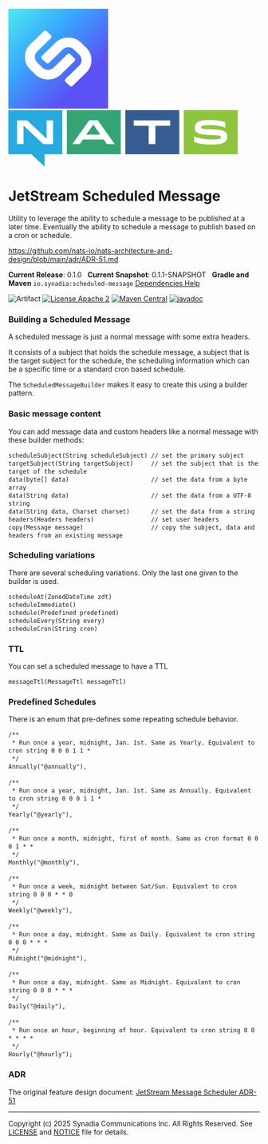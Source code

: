 ![Synadia](src/main/javadoc/images/synadia-logo.png) &nbsp;&nbsp;&nbsp;&nbsp; ![NATS](src/main/javadoc/images/large-logo.png)

# JetStream Scheduled Message

Utility to leverage the ability to schedule a message to be published at a later time.
Eventually the ability to schedule a message to publish based on a cron or schedule. 

https://github.com/nats-io/nats-architecture-and-design/blob/main/adr/ADR-51.md

**Current Release**: 0.1.0
&nbsp; **Current Snapshot**: 0.1.1-SNAPSHOT
&nbsp; **Gradle and Maven** `io.synadia:scheduled-message`
[Dependencies Help](https://github.com/synadia-io/orbit.java?tab=readme-ov-file#dependencies)

![Artifact](https://img.shields.io/badge/Artifact-io.synadia:scheduled--message-00BC8E?labelColor=grey&style=flat)
[![License Apache 2](https://img.shields.io/badge/License-Apache2-blue.svg)](https://www.apache.org/licenses/LICENSE-2.0)
[![Maven Central](https://maven-badges.herokuapp.com/maven-central/io.synadia/scheduled-message/badge.svg)](https://maven-badges.herokuapp.com/maven-central/io.synadia/scheduled-message)
[![javadoc](https://javadoc.io/badge2/io.synadia/scheduled-message/javadoc.svg)](https://javadoc.io/doc/io.synadia/scheduled-message)


### Building a Scheduled Message

A scheduled message is just a normal message with some extra headers. 

It consists of a subject that holds the schedule message, 
a subject that is the target subject for the schedule,
the scheduling information which can be a specific time or a standard cron based schedule. 

The `ScheduledMessageBuilder` makes it easy to create this using a builder pattern.

### Basic message content

You can add message data and custom headers like a normal message with these builder methods:

```
scheduleSubject(String scheduleSubject) // set the primary subject
targetSubject(String targetSubject)     // set the subject that is the target of the schedule
data(byte[] data)                       // set the data from a byte array
data(String data)                       // set the data from a UTF-8 string
data(String data, Charset charset)      // set the data from a string
headers(Headers headers)                // set user headers
copy(Message message)                   // copy the subject, data and headers from an existing message
```

### Scheduling variations

There are several scheduling variations. Only the last one given to the builder is used.

```
scheduleAt(ZonedDateTime zdt)
scheduleImmediate()
schedule(Predefined predefined)
scheduleEvery(String every)
scheduleCron(String cron)
```

### TTL

You can set a scheduled message to have a TTL

```
messageTtl(MessageTtl messageTtl)
```

### Predefined Schedules 

There is an enum that pre-defines some repeating schedule behavior. 
```
/**
 * Run once a year, midnight, Jan. 1st. Same as Yearly. Equivalent to cron string 0 0 0 1 1 *
 */
Annually("@annually"),

/**
 * Run once a year, midnight, Jan. 1st. Same as Annually. Equivalent to cron string 0 0 0 1 1 *
 */
Yearly("@yearly"),

/**
 * Run once a month, midnight, first of month. Same as cron format 0 0 0 1 * *
 */
Monthly("@monthly"),

/**
 * Run once a week, midnight between Sat/Sun. Equivalent to cron string 0 0 0 * * 0
 */
Weekly("@weekly"),

/**
 * Run once a day, midnight. Same as Daily. Equivalent to cron string 0 0 0 * * *
 */
Midnight("@midnight"),

/**
 * Run once a day, midnight. Same as Midnight. Equivalent to cron string 0 0 0 * * *
 */
Daily("@daily"),

/**
 * Run once an hour, beginning of hour. Equivalent to cron string 0 0 * * * *
 */
Hourly("@hourly");
```

### ADR

The original feature design document: [JetStream Message Scheduler ADR-51](https://github.com/nats-io/nats-architecture-and-design/blob/main/adr/ADR-51.md)

---
Copyright (c) 2025 Synadia Communications Inc. All Rights Reserved.
See [LICENSE](LICENSE) and [NOTICE](NOTICE) file for details.
